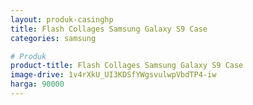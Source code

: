 ```yaml
---
layout: produk-casinghp
title: Flash Collages Samsung Galaxy S9 Case
categories: samsung

# Produk
product-title: Flash Collages Samsung Galaxy S9 Case
image-drive: 1v4rXkU_UI3KDSfYWgsvulwpVbdTP4-iw
harga: 90000
---
```

